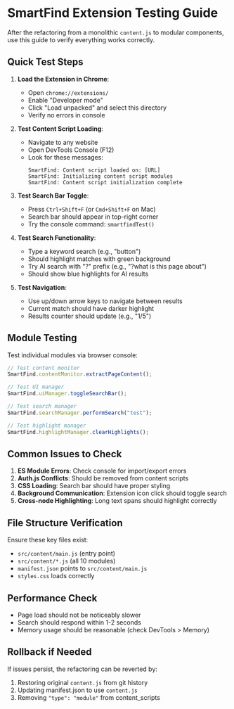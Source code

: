 # SmartFind Extension Testing Guide

After the refactoring from a monolithic `content.js` to modular components, use this guide to verify everything works correctly.

## Quick Test Steps

1. **Load the Extension in Chrome**:
   - Open `chrome://extensions/`
   - Enable "Developer mode"
   - Click "Load unpacked" and select this directory
   - Verify no errors in console

2. **Test Content Script Loading**:
   - Navigate to any website
   - Open DevTools Console (F12)
   - Look for these messages:
     ```
     SmartFind: Content script loaded on: [URL]
     SmartFind: Initializing content script modules
     SmartFind: Content script initialization complete
     ```

3. **Test Search Bar Toggle**:
   - Press `Ctrl+Shift+F` (or `Cmd+Shift+F` on Mac)
   - Search bar should appear in top-right corner
   - Try the console command: `smartfindTest()`

4. **Test Search Functionality**:
   - Type a keyword search (e.g., "button")
   - Should highlight matches with green background
   - Try AI search with "?" prefix (e.g., "?what is this page about")
   - Should show blue highlights for AI results

5. **Test Navigation**:
   - Use up/down arrow keys to navigate between results
   - Current match should have darker highlight
   - Results counter should update (e.g., "1/5")

## Module Testing

Test individual modules via browser console:

```javascript
// Test content monitor
SmartFind.contentMonitor.extractPageContent();

// Test UI manager
SmartFind.uiManager.toggleSearchBar();

// Test search manager
SmartFind.searchManager.performSearch("test");

// Test highlight manager
SmartFind.highlightManager.clearHighlights();
```

## Common Issues to Check

1. **ES Module Errors**: Check console for import/export errors
2. **Auth.js Conflicts**: Should be removed from content scripts
3. **CSS Loading**: Search bar should have proper styling
4. **Background Communication**: Extension icon click should toggle search
5. **Cross-node Highlighting**: Long text spans should highlight correctly

## File Structure Verification

Ensure these key files exist:
- `src/content/main.js` (entry point)
- `src/content/*.js` (all 10 modules)
- `manifest.json` points to `src/content/main.js`
- `styles.css` loads correctly

## Performance Check

- Page load should not be noticeably slower
- Search should respond within 1-2 seconds
- Memory usage should be reasonable (check DevTools > Memory)

## Rollback if Needed

If issues persist, the refactoring can be reverted by:
1. Restoring original `content.js` from git history
2. Updating manifest.json to use `content.js`
3. Removing `"type": "module"` from content_scripts 